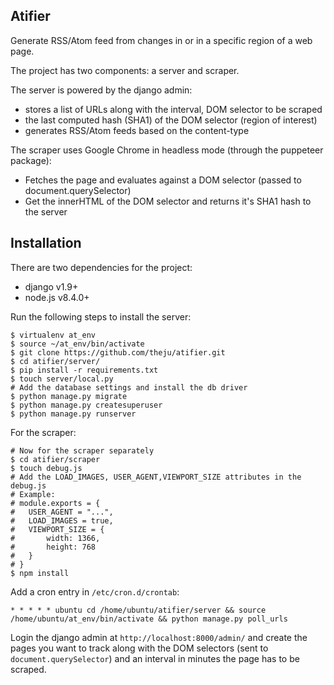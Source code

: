 Atifier
--------

Generate RSS/Atom feed from changes in or in a specific region of a web page.

The project has two components: a server and scraper.

The server is powered by the django admin:

  - stores a list of URLs along with the interval, DOM selector to be scraped
  - the last computed hash (SHA1) of the DOM selector (region of interest)
  - generates RSS/Atom feeds based on the content-type

The scraper uses Google Chrome in headless mode (through the puppeteer package):

  - Fetches the page and evaluates against a DOM selector (passed to document.querySelector)
  - Get the innerHTML of the DOM selector and returns it's SHA1 hash to the server

Installation
-------------

There are two dependencies for the project:
* django v1.9+
* node.js v8.4.0+

Run the following steps to install the server:

```
$ virtualenv at_env
$ source ~/at_env/bin/activate
$ git clone https://github.com/theju/atifier.git
$ cd atifier/server/
$ pip install -r requirements.txt
$ touch server/local.py
# Add the database settings and install the db driver
$ python manage.py migrate
$ python manage.py createsuperuser
$ python manage.py runserver
```

For the scraper:

```
# Now for the scraper separately
$ cd atifier/scraper
$ touch debug.js
# Add the LOAD_IMAGES, USER_AGENT,VIEWPORT_SIZE attributes in the debug.js
# Example:
# module.exports = {
#   USER_AGENT = "...",
#   LOAD_IMAGES = true,
#   VIEWPORT_SIZE = {
#       width: 1366,
#       height: 768
#   }
# }
$ npm install
```

Add a cron entry in `/etc/cron.d/crontab`:

```
* * * * * ubuntu cd /home/ubuntu/atifier/server && source /home/ubuntu/at_env/bin/activate && python manage.py poll_urls
```

Login the django admin at `http://localhost:8000/admin/` and create the
pages you want to track along with the DOM selectors (sent to
`document.querySelector`) and an interval in minutes the page has to be
scraped.
